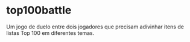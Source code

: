 # top100battle
Um jogo de duelo entre dois jogadores que precisam adivinhar itens de listas Top 100 em diferentes temas.

